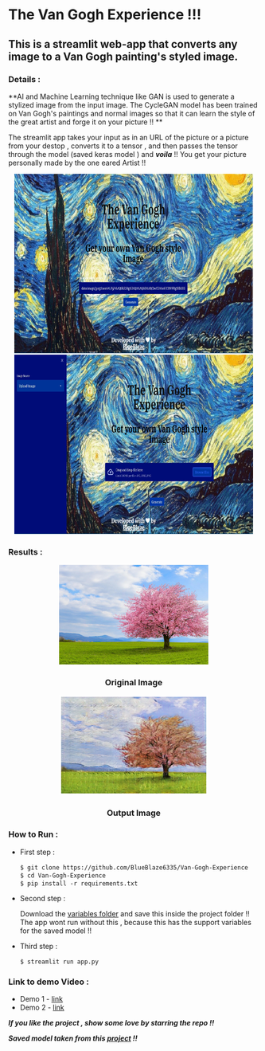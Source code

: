 # The Van Gogh Experience !!!

## This is a streamlit web-app that converts any image to a Van Gogh painting's styled image. 

### Details :

**AI and Machine Learning technique like GAN is used to generate a stylized image from the input image. The CycleGAN model has been trained on Van Gogh's paintings and normal images so that it can learn the style of the great artist and forge it on your picture !!  **

The streamlit app takes your input as in an URL of the picture or a picture from your destop , converts it to a tensor , and then passes the tensor through the model (saved keras model ) and ***voila*** !! You get your picture personally made by the one eared Artist !!

<p align="center">
    <img src="https://github.com/BlueBlaze6335/Van-Gogh-Experience/blob/master/Static/sc1.jpg" alt="Logo" width="480" height="360">
    <img src="https://github.com/BlueBlaze6335/Van-Gogh-Experience/blob/master/Static/sc2.jpg" alt="Logo" width="480" height="360">
</p>

### Results :


<div align="center">
    <img src="https://github.com/BlueBlaze6335/Van-Gogh-Experience/blob/master/Static/original.jpg" alt="Original" width="300" height="200">
</div>
<h3 align="center"> Original Image</h3>
<div align="center">
    <img src="https://github.com/BlueBlaze6335/Van-Gogh-Experience/blob/master/Static/van.jpg" alt="Output" width="300" height="200">
</div>
<h3 align="center"> Output Image</h3>

### How to Run :

* First step :

  ```
  $ git clone https://github.com/BlueBlaze6335/Van-Gogh-Experience
  $ cd Van-Gogh-Experience
  $ pip install -r requirements.txt
  ```
* Second step :
  
  Download the [variables folder](https://drive.google.com/drive/folders/1EVV-MULab_H2ZhTpStK8qSb1WfsrWLpp?usp=sharing) and save this inside the project folder !!
  The app wont run without this , because this has the support variables for the saved model !!
  
* Third step :
  
  ```
  $ streamlit run app.py
  ```
 ### Link to demo Video :
 
 * Demo 1 - [link](https://drive.google.com/file/d/1iuLLBz9MbwWIcWhS7xMcW_hAnQBi4qZD/view?usp=sharing)
 * Demo 2 - [link](https://drive.google.com/file/d/1B4Q8w3DI3uokcEEmpsyt0E7RrjVNsSVl/view?usp=sharing)


***If you like the project , show some love by starring the repo !!***

***Saved model taken from this [project](https://github.com/BlueBlaze6335/Artistic-Style-Transfer-with-CycleGAN) !!***
